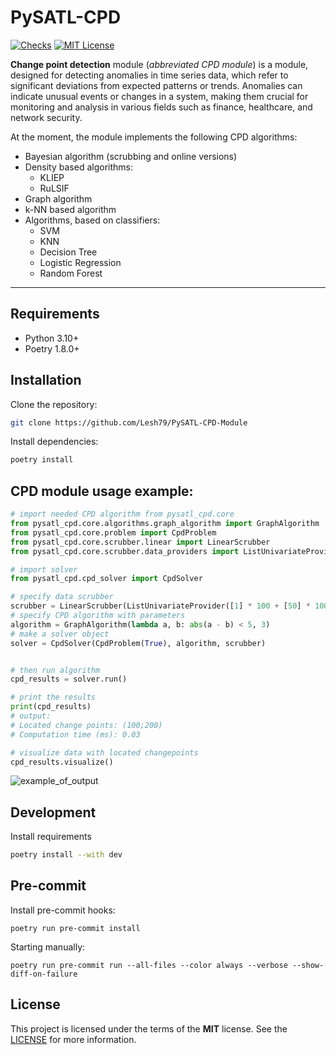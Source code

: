 # PySATL-CPD

[status-shield]: https://img.shields.io/github/actions/workflow/status/PySATL/pysatl-cpd/.github/workflows/check.yaml?branch=main&event=push&style=for-the-badge&label=Checks
[status-url]: https://github.com/PySATL/pysatl-cpd/blob/main/.github/workflows/check.yaml
[license-shield]: https://img.shields.io/github/license/PySATL/pysatl-cpd.svg?style=for-the-badge&color=blue
[license-url]: LICENSE

[![Checks][status-shield]][status-url]
[![MIT License][license-shield]][license-url]

**Change point detection** module (*abbreviated CPD module*) is a module, designed for detecting anomalies in time series data, which refer to significant deviations from expected patterns or trends. Anomalies can indicate unusual events or changes in a system, making them crucial for monitoring and analysis in various fields such as finance, healthcare, and network security.

At the moment, the module implements the following CPD algorithms:
* Bayesian algorithm (scrubbing and online versions)
* Density based algorithms:
    * KLIEP
    * RuLSIF
* Graph algorithm
* k-NN based algorithm
* Algorithms, based on classifiers:
    * SVM
    * KNN
    * Decision Tree
    * Logistic Regression
    * Random Forest
---

## Requirements

- Python 3.10+
- Poetry 1.8.0+

## Installation

Clone the repository:

```bash
git clone https://github.com/Lesh79/PySATL-CPD-Module
```

Install dependencies:

```bash
poetry install
```

## CPD module usage example:

```python
# import needed CPD algorithm from pysatl_cpd.core
from pysatl_cpd.core.algorithms.graph_algorithm import GraphAlgorithm
from pysatl_cpd.core.problem import CpdProblem
from pysatl_cpd.core.scrubber.linear import LinearScrubber
from pysatl_cpd.core.scrubber.data_providers import ListUnivariateProvider

# import solver
from pysatl_cpd.cpd_solver import CpdSolver

# specify data scrubber
scrubber = LinearScrubber(ListUnivariateProvider([1] * 100 + [50] * 100 + [100] * 100))
# specify CPD algorithm with parameters
algorithm = GraphAlgorithm(lambda a, b: abs(a - b) < 5, 3)
# make a solver object
solver = CpdSolver(CpdProblem(True), algorithm, scrubber)


# then run algorithm
cpd_results = solver.run()

# print the results
print(cpd_results)
# output:
# Located change points: (100;200)
# Computation time (ms): 0.03

# visualize data with located changepoints
cpd_results.visualize()
```
![example_of_output](assets/exam1.png)

## Development

Install requirements

```bash
poetry install --with dev
```

## Pre-commit

Install pre-commit hooks:

```shell
poetry run pre-commit install
```

Starting manually:

```shell
poetry run pre-commit run --all-files --color always --verbose --show-diff-on-failure
```

## License

This project is licensed under the terms of the **MIT** license. See the [LICENSE](LICENSE) for more information.
